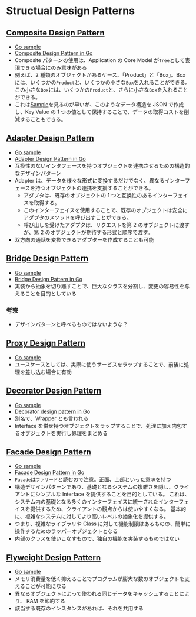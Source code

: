 # Structual Design Patterns

## [Composite Design Pattern](https://refactoring.guru/design-patterns/composite)

- [Go sample](https://refactoring.guru/design-patterns/composite/go/example)
- [Composite Design Pattern in Go](https://golangbyexample.com/composite-design-pattern-golang/)
- Composite パターンの使用は、Application の Core Model が`Tree`として表現できる場合にのみ意味がある
- 例えば、2 種類のオブジェクトがあるケース、「Product」と「Box」。Box には、いくつかの`Product`と、いくつかの小さな`Box`を入れることができる。この小さな`Box`には、いくつかの`Product`と、さらに小さな`Box`を入れることができる。
- これは[Sample](https://golangbyexample.com/composite-design-pattern-golang/)を見るのが早いが、このようなデータ構造を JSON で作成し、Key Value の 1 つの値として保持することで、データの取得コストを削減することもできる。

## [Adapter Design Pattern](https://refactoring.guru/design-patterns/adapter)

- [Go sample](https://refactoring.guru/design-patterns/adapter/go/example)
- [Adapter Design Pattern in Go](https://golangbyexample.com/adapter-design-pattern-go/)
- 互換性のないインタフェースを持つオブジェクトを連携させるための構造的なデザインパターン
- Adapter は、データを様々な形式に変換するだけでなく、異なるインターフェースを持つオブジェクトの連携を支援することができる。
  - アダプタは、既存のオブジェクトの 1 つと互換性のあるインターフェイスを取得する。
  - このインターフェイスを使用することで、既存のオブジェクトは安全にアダプタのメソッドを呼び出すことができる。
  - 呼び出しを受けたアダプタは、リクエストを第 2 のオブジェクトに渡すが、第 2 のオブジェクトが期待する形式と順序で渡す。
- 双方向の通話を変換できるアダプターを作成することも可能

## [Bridge Design Pattern](https://refactoring.guru/design-patterns/bridge)

- [Go sample](https://refactoring.guru/design-patterns/bridge/go/example)
- [Bridge Design Pattern in Go](https://golangbyexample.com/bridge-design-pattern-in-go/)
- 実装から抽象を切り離すことで、巨大なクラスを分割し、変更の容易性を与えることを目的としている

### 考察

- デザインパターンと呼べるものではないような？

## [Proxy Design Pattern](https://refactoring.guru/design-patterns/proxy)

- [Go sample](https://refactoring.guru/design-patterns/proxy/go/example)
- ユースケースとしては、実際に使うサービスをラップすることで、前後に処理を差し込む場合に有効

## [Decorator Design Pattern](https://refactoring.guru/design-patterns/decorator)

- [Go sample](https://refactoring.guru/design-patterns/decorator/go/example)
- [Decorator design pattern in Go](https://golangbyexample.com/decorator-pattern-golang/)
- 別名で、Wrapper とも言われる
- Interface を併せ持つオブジェクトをラップすることで、処理に加え内包するオブジェクトを実行し処理をまとめる

## [Facade Design Pattern](https://refactoring.guru/design-patterns/facade)

- [Go sample](https://refactoring.guru/design-patterns/facade/go/example)
- [Facade Design Pattern in Go](https://golangbyexample.com/facade-design-pattern-in-golang/)
- `Facade`は`ファサード`と読むので注意。正面、上部といった意味を持つ
- 構造デザインパターンであり、基礎となるシステムの複雑さを隠し、クライアントにシンプルな Interface を提供することを目的としている。 これは、システム内の基礎となる多くのインターフェイスに統一されたインターフェイスを提供するため、クライアントの観点からは使いやすくなる。 基本的に、複雑なシステムに対してより高いレベルの抽象化を提供する。
- つまり、複雑なライブラリや Class に対して機能制限はあるものの、簡単に操作するためのラッパーオブジェクトとなる
- 内部のクラスを使いこなすもので、独自の機能を実装するものではない

## [Flyweight Design Pattern](https://refactoring.guru/design-patterns/flyweight)

- [Go sample](https://refactoring.guru/design-patterns/flyweight/go/example)
- メモリ消費量を低く抑えることでプログラムが膨大な数のオブジェクトを支えることが可能になる
- 異なるオブジェクトによって使われる同じデータをキャッシュすることにより、 RAM を節約する
- 該当する既存のインスタンスがあれば、それを共用する

